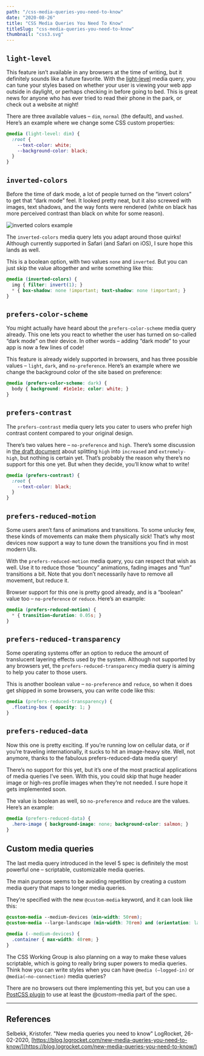 ```yaml
---
path: "/css-media-queries-you-need-to-know"
date: "2020-08-26"
title: "CSS Media Queries You Need To Know"
titleSlug: "css-media-queries-you-need-to-know"
thumbnail: "css3.svg"
---
```


## `light-level`

This feature isn’t available in any browsers at the time of writing, but it definitely sounds like a future favorite. With the [light-level](https://drafts.csswg.org/mediaqueries-5/#light-level) media query, you can tune your styles based on whether your user is viewing your web app outside in daylight, or perhaps checking in before going to bed. This is great news for anyone who has ever tried to read their phone in the park, or check out a website at night!

There are three available values – `dim`, `normal` (the default), and `washed`. Here’s an example where we change some CSS custom properties:

```css
@media (light-level: dim) {
  :root {
    --text-color: white;
    --background-color: black;
  }
}
```

## `inverted-colors`

Before the time of dark mode, a lot of people turned on the “invert colors” to get that “dark mode” feel. It looked pretty neat, but it also screwed with images, text shadows, and the way fonts were rendered (white on black has more perceived contrast than black on white for some reason).

![inverted colors example](https://i0.wp.com/blog.logrocket.com/wp-content/uploads/2020/02/inverted-colors-1.png?w=730&ssl=1)

The `inverted-colors` media query lets you adapt around those quirks! Although currently supported in Safari (and Safari on iOS), I sure hope this lands as well.

This is a boolean option, with two values `none` and `inverted`. But you can just skip the value altogether and write something like this:

```css
@media (inverted-colors) {
  img { filter: invert(1); }
  * { box-shadow: none !important; text-shadow: none !important; }
}
```

## `prefers-color-scheme`

You might actually have heard about the `prefers-color-scheme` media query already. This one lets you react to whether the user has turned on so-called “dark mode” on their device. In other words – adding “dark mode” to your app is now a few lines of code!

This feature is already widely supported in browsers, and has three possible values – `light`, `dark`, and `no-preference`. Here’s an example where we change the background color of the site based on preference:

```css
@media (prefers-color-scheme: dark) {
  body { background: #1e1e1e; color: white; }
}
```

## `prefers-contrast`

The `prefers-contrast` media query lets you cater to users who prefer high contrast content compared to your original design.

There’s two values here – `no-preference` and `high`. There’s some discussion in [the draft document](https://drafts.csswg.org/mediaqueries-5/#prefers-contrast) about splitting `high` into `increased` and `extremely-high`, but nothing is certain yet. That’s probably the reason why there’s no support for this one yet. But when they decide, you’ll know what to write!

```css
@media (prefers-contrast) {
  :root {
    --text-color: black;
  }
}
```

## `prefers-reduced-motion`

Some users aren’t fans of animations and transitions. To some unlucky few, these kinds of movements can make them physically sick! That’s why most devices now support a way to tune down the transitions you find in most modern UIs.

With the `prefers-reduced-motion` media query, you can respect that wish as well. Use it to reduce those “bouncy” animations, fading images and “fun” transitions a bit. Note that you don’t necessarily have to remove all movement, but reduce it.

Browser support for this one is pretty good already, and is a “boolean” value too – `no-preference` or `reduce`. Here’s an example:

```css
@media (prefers-reduced-motion) {
  * { transition-duration: 0.05s; }
}
```

## `prefers-reduced-transparency`

Some operating systems offer an option to reduce the amount of translucent layering effects used by the system. Although not supported by any browsers yet, the `prefers-reduced-transparency` media query is aiming to help you cater to those users.

This is another boolean value – `no-preference` and `reduce`, so when it does get shipped in some browsers, you can write code like this:

```css
@media (prefers-reduced-transparency) {
  .floating-box { opacity: 1; }
}
```

## `prefers-reduced-data`

Now this one is pretty exciting. If you’re running low on cellular data, or if you’re traveling internationally, it sucks to hit an image-heavy site. Well, not anymore, thanks to the fabulous prefers-reduced-data media query!

There’s no support for this yet, but it’s one of the most practical applications of media queries I’ve seen. With this, you could skip that huge header image or high-res profile images when they’re not needed. I sure hope it gets implemented soon.

The value is boolean as well, so `no-preference` and `reduce` are the values. Here’s an example:

```css
@media (prefers-reduced-data) {
  .hero-image { background-image: none; background-color: salmon; }
}
```

## Custom media queries

The last media query introduced in the level 5 spec is definitely the most powerful one – scriptable, customizable media queries.

The main purpose seems to be avoiding repetition by creating a custom media query that maps to longer media queries.

They’re specified with the new `@custom-media` keyword, and it can look like this:

```css
@custom-media --medium-devices (min-width: 50rem);
@custom-media --large-landscape (min-width: 70rem) and (orientation: landscape);

@media (--medium-devices) {
  .container { max-width: 40rem; }
}
```

The CSS Working Group is also planning on a way to make these values scriptable, which is going to really bring super powers to media queries. Think how you can write styles when you can have `@media (–logged-in)` or `@media(–no-connection)` media queries?

There are no browsers out there implementing this yet, but you can use a [PostCSS plugin](https://github.com/postcss/postcss-custom-media) to use at least the @custom-media part of the spec.

---

## References

Selbekk, Kristofer. "New media queries you need to know" LogRocket, 26-02-2020, [https://blog.logrocket.com/new-media-queries-you-need-to-know/](https://blog.logrocket.com/new-media-queries-you-need-to-know/)
